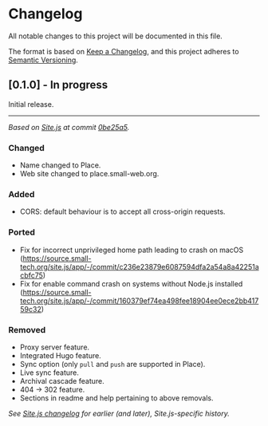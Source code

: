 # Changelog

All notable changes to this project will be documented in this file.

The format is based on [Keep a Changelog](https://keepachangelog.com/en/1.0.0/), and this project adheres to [Semantic Versioning](https://semver.org/spec/v2.0.0.html).

## [0.1.0] - In progress

Initial release.

---

_Based on [Site.js](https://sitejs.org) at commit [0be25a5](https://github.com/small-tech/site.js/commit/0be25a59fbe73a11f67d84021be333829ea257f1)._

### Changed

  - Name changed to Place.
  - Web site changed to place.small-web.org.

### Added

  - CORS: default behaviour is to accept all cross-origin requests.

### Ported

  - Fix for incorrect unprivileged home path leading to crash on macOS (https://source.small-tech.org/site.js/app/-/commit/c236e23879e6087594dfa2a54a8a42251acbfc75)
  - Fix for enable command crash on systems without Node.js installed (https://source.small-tech.org/site.js/app/-/commit/160379ef74ea498fee18904ee0ece2bb41759c32)

### Removed

  - Proxy server feature.
  - Integrated Hugo feature.
  - Sync option (only `pull` and `push` are supported in Place).
  - Live sync feature.
  - Archival cascade feature.
  - 404 → 302 feature.
  - Sections in readme and help pertaining to above removals.

_See [Site.js changelog](https://github.com/small-tech/site.js/blob/master/CHANGELOG.md) for earlier (and later), Site.js-specific history._
